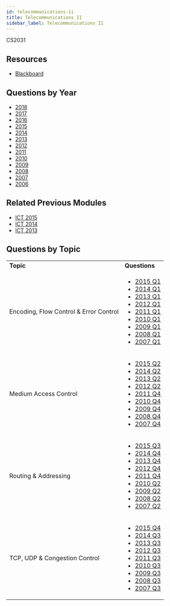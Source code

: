 ```yaml
---
id: telecommunications-ii
title: Telecommunications II
sidebar_label: Telecommunications II
---
```


CS2031

## Resources

* [Blackboard](https://mymodule.tcd.ie/)

## Questions by Year

-   [2018](https://www.tcd.ie/academicregistry/exams/assets/local/past-papers2018/CS/CS2031-2.PDF)
-   [2017](https://www.tcd.ie/academicregistry/exams/assets/local/past-papers2017/CS/CS2031-2.PDF)
-   [2016](https://www.tcd.ie/academicregistry/exams/assets/local/past-papers2016/CS/CS2031-2.PDF)
-   [2015](https://www.tcd.ie/academicregistry/exams/assets/local/past-papers2015/CS/CS2031-2.PDF)
-   [2014](https://www.tcd.ie/academicregistry/exams/assets/local/past-papers2014/CS/CS20312.pdf)
-   [2013](https://www.tcd.ie/academicregistry/exams/assets/local/past-papers2013/CS/CS20312.pdf)
-   [2012](https://www.tcd.ie/Local/Exam_Papers/2012/XC/XCS20311.pdf)
-   [2011](https://www.tcd.ie/Local/Exam_Papers/2011/XC/XCS20311.pdf)
-   [2010](https://www.tcd.ie/Local/Exam_Papers/2010/XC/XCS20311.pdf)
-   [2009](https://www.tcd.ie/Local/Exam_Papers/2009/XC/XCS2BA51.pdf)
-   [2008](https://www.tcd.ie/Local/Exam_Papers/2008/XC/XCS2BA51.pdf)
-   [2007](https://www.tcd.ie/Local/Exam_Papers/2007/XC/XCS2BA51.pdf)
-   [2006](https://www.tcd.ie/Local/Exam_Papers/2006/XC/XCS2BA51.pdf)

## Related Previous Modules

-   [ICT 2015](https://www.tcd.ie/academicregistry/exams/assets/local/past-papers2015/CS/CS2101-2.PDF)
-   [ICT 2014](https://www.tcd.ie/academicregistry/exams/assets/local/past-papers2014/CS/CS21012.pdf)
-   [ICT 2013](https://www.tcd.ie/academicregistry/exams/assets/local/past-papers2013/CS/CS21012.pdf)

## Questions by Topic
<table class="examQuestions" width="700px">
    <tr>
        <td><strong>Topic</strong></td>
        <td><strong>Questions</strong></td>
    </tr>
    <tr>
        <td>Encoding, Flow Control &amp; Error Control</td>
        <td>
            <ul class="questions">
                <li><a href="https://www.tcd.ie/academicregistry/exams/assets/local/past-papers2015/CS/CS2031-2.PDF#page=2">2015 Q1</a></li>
                <li><a href="https://www.tcd.ie/academicregistry/exams/assets/local/past-papers2014/CS/CS20312.pdf#page=2">2014 Q1</a></li>
                <li><a href="https://www.tcd.ie/academicregistry/exams/assets/local/past-papers2013/CS/CS20312.pdf#page=2">2013 Q1</a></li>
                <li><a href="https://www.tcd.ie/Local/Exam_Papers/2012/XC/XCS20311.pdf#page=2">2012 Q1</a></li>
                <li><a href="https://www.tcd.ie/Local/Exam_Papers/2011/XC/XCS20311.pdf#page=2">2011 Q1</a></li>
                <li><a href="https://www.tcd.ie/Local/Exam_Papers/2010/XC/XCS20311.pdf#page=2">2010 Q1</a></li>
                <li><a href="https://www.tcd.ie/Local/Exam_Papers/2009/XC/XCS2BA51.pdf#page=2">2009 Q1</a></li>
                <li><a href="https://www.tcd.ie/Local/Exam_Papers/2008/XC/XCS2BA51.pdf#page=2">2008 Q1</a></li>
                <li><a href="https://www.tcd.ie/Local/Exam_Papers/2007/XC/XCS2BA51.pdf#page=2">2007 Q1</a></li>
            </ul>
        </td>
    </tr>
    <tr>
        <td>Medium Access Control</td>
        <td>
            <ul class="questions">
                <li><a href="https://www.tcd.ie/academicregistry/exams/assets/local/past-papers2015/CS/CS2031-2.PDF#page=3">2015 Q2</a></li>
                <li><a href="https://www.tcd.ie/academicregistry/exams/assets/local/past-papers2014/CS/CS20312.pdf#page=3">2014 Q2</a></li>
                <li><a href="https://www.tcd.ie/academicregistry/exams/assets/local/past-papers2013/CS/CS20312.pdf#page=3">2013 Q2</a></li>
                <li><a href="https://www.tcd.ie/Local/Exam_Papers/2012/XC/XCS20311.pdf#page=3">2012 Q2</a></li>
                <li><a href="https://www.tcd.ie/Local/Exam_Papers/2011/XC/XCS20311.pdf#page=8">2011 Q4</a></li>
                <li><a href="https://www.tcd.ie/Local/Exam_Papers/2010/XC/XCS20311.pdf#page=6">2010 Q4</a></li>
                <li><a href="https://www.tcd.ie/Local/Exam_Papers/2009/XC/XCS2BA51.pdf#page=5">2009 Q4</a></li>
                <li><a href="https://www.tcd.ie/Local/Exam_Papers/2008/XC/XCS2BA51.pdf#page=5">2008 Q4</a></li>
                <li><a href="https://www.tcd.ie/Local/Exam_Papers/2007/XC/XCS2BA51.pdf#page=7">2007 Q4</a></li>
            </ul>
        </td>
    </tr>
    <tr>
        <td>Routing &amp; Addressing</td>
        <td>
            <ul class="questions">
                <li><a href="https://www.tcd.ie/academicregistry/exams/assets/local/past-papers2015/CS/CS2031-2.PDF#page=4">2015 Q3</a></li>
                <li><a href="https://www.tcd.ie/academicregistry/exams/assets/local/past-papers2014/CS/CS20312.pdf#page=5">2014 Q4</a></li>
                <li><a href="https://www.tcd.ie/academicregistry/exams/assets/local/past-papers2013/CS/CS20312.pdf#page=5">2013 Q4</a></li>
                <li><a href="https://www.tcd.ie/Local/Exam_Papers/2012/XC/XCS20311.pdf#page=5">2012 Q4</a></li>
                <li><a href="https://www.tcd.ie/Local/Exam_Papers/2011/XC/XCS20311.pdf#page=8">2011 Q4</a></li>
                <li><a href="https://www.tcd.ie/Local/Exam_Papers/2010/XC/XCS20311.pdf#page=3">2010 Q2</a></li>
                <li><a href="https://www.tcd.ie/Local/Exam_Papers/2009/XC/XCS2BA51.pdf#page=3">2009 Q2</a></li>
                <li><a href="https://www.tcd.ie/Local/Exam_Papers/2008/XC/XCS2BA51.pdf#page=3">2008 Q2</a></li>
                <li><a href="https://www.tcd.ie/Local/Exam_Papers/2007/XC/XCS2BA51.pdf#page=3&zoom=0,0,300">2007 Q2</a></li>
            </ul>
        </td>
    </tr>
    <tr>
        <td>TCP, UDP &amp; Congestion Control</td>
        <td>
            <ul class="questions">
                <li><a href="https://www.tcd.ie/academicregistry/exams/assets/local/past-papers2015/CS/CS2031-2.PDF#page=5">2015 Q4</a></li>
                <li><a href="https://www.tcd.ie/academicregistry/exams/assets/local/past-papers2014/CS/CS20312.pdf#page=4">2014 Q3</a></li>
                <li><a href="https://www.tcd.ie/academicregistry/exams/assets/local/past-papers2013/CS/CS20312.pdf#page=4">2013 Q3</a></li>
                <li><a href="https://www.tcd.ie/Local/Exam_Papers/2012/XC/XCS20311.pdf#page=4">2012 Q3</a></li>
                <li><a href="https://www.tcd.ie/Local/Exam_Papers/2011/XC/XCS20311.pdf#page=6">2011 Q3</a></li>
                <li><a href="https://www.tcd.ie/Local/Exam_Papers/2010/XC/XCS20311.pdf#page=5">2010 Q3</a></li>
                <li><a href="https://www.tcd.ie/Local/Exam_Papers/2009/XC/XCS2BA51.pdf#page=4">2009 Q3</a></li>
                <li><a href="https://www.tcd.ie/Local/Exam_Papers/2008/XC/XCS2BA51.pdf#page=4">2008 Q3</a></li>
                <li><a href="https://www.tcd.ie/Local/Exam_Papers/2007/XC/XCS2BA51.pdf#page=5">2007 Q3</a></li>
            </ul>
        </td>
    </tr>
</table>
